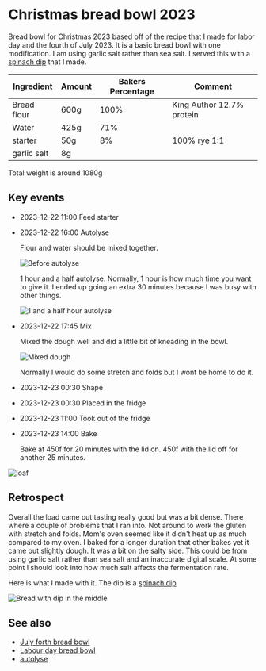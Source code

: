 # Christmas bread bowl 2023

Bread bowl for Christmas 2023 based off of the recipe that I made for labor day and the fourth of July 2023. It is a basic bread bowl with one modification. I am using garlic salt rather than sea salt. I served this with a [spinach dip](../452) that I made.

| Ingredient  | Amount | Bakers Percentage | Comment                   |
| ----------- | ------ | ----------------- | ------------------------- |
| Bread flour | 600g   | 100%              | King Author 12.7% protein |
| Water       | 425g   | 71%               |                           |
| starter     | 50g    | 8%                | 100% rye 1:1              |
| garlic salt | 8g     |                   |                           |

Total weight is around 1080g

## Key events

- 2023-12-22 11:00 Feed starter
- 2023-12-22 16:00 Autolyse

  Flour and water should be mixed together.

  ![Before autolyse](./autolyse-before.jpg)

  1 hour and a half autolyse. Normally, 1 hour is how much time you want to give it. I ended up going an extra 30 minutes because I was busy with other things.

  ![1 and a half hour autolyse](autolyse-after.jpg)

- 2023-12-22 17:45 Mix

  Mixed the dough well and did a little bit of kneading in the bowl.

  ![Mixed dough](mixed.jpg)

  Normally I would do some stretch and folds but I wont be home to do it.

- 2023-12-23 00:30 Shape
- 2023-12-23 00:30 Placed in the fridge
- 2023-12-23 11:00 Took out of the fridge
- 2023-12-23 14:00 Bake

  Bake at 450f for 20 minutes with the lid on. 450f with the lid off for another 25 minutes.

![loaf](./loaf.jpg)

## Retrospect

Overall the load came out tasting really good but was a bit dense. There where a couple of problems that I ran into. Not around to work the gluten with stretch and folds. Mom's oven seemed like it didn't heat up as much compared to my oven. I baked for a longer duration that other bakes yet it came out slightly dough. It was a bit on the salty side. This could be from using garlic salt rather than sea salt and an inaccurate digital scale. At some point I should look into how much salt affects the fermentation rate.

Here is what I made with it. The dip is a [spinach dip](../452)

![Bread with dip in the middle](bread-with-dip.jpg)

## See also

- [July forth bread bowl](../299)
- [Labour day bread bowl](../293)
- [autolyse](../451)
